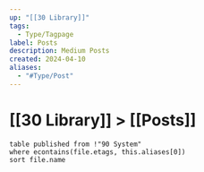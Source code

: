 ```yaml
---
up: "[[30 Library]]"
tags:
  - Type/Tagpage
label: Posts
description: Medium Posts
created: 2024-04-10
aliases:
  - "#Type/Post"
---
```

# [[30 Library]] > [[Posts]]
```dataview
table published from !"90 System"
where econtains(file.etags, this.aliases[0])
sort file.name
```

